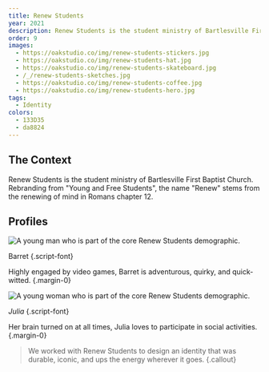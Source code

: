 ```yaml
---
title: Renew Students
year: 2021
description: Renew Students is the student ministry of Bartlesville First Baptist Church. Rebranding from "Young and Free Students", the name "Renew" stems from the renewing of mind in Romans chapter 12.
order: 9
images:
  - https://oakstudio.co/img/renew-students-stickers.jpg
  - https://oakstudio.co/img/renew-students-hat.jpg
  - https://oakstudio.co/img/renew-students-skateboard.jpg
  - /_/renew-students-sketches.jpg
  - https://oakstudio.co/img/renew-students-coffee.jpg
  - https://oakstudio.co/img/renew-students-hero.jpg
tags:
  - Identity
colors:
  - 133D35
  - da8824
---
```


## The Context

Renew Students is the student ministry of Bartlesville First Baptist Church.
Rebranding from "Young and Free Students", the name "Renew" stems from the
renewing of mind in Romans chapter 12.

## Profiles

![A young man who is part of the core Renew Students demographic.](https://oakstudio.co/img/renew-students-male.jpg)

Barret {.script-font}

Highly engaged by video games, Barret is adventurous, quirky, and quick-witted.
{.margin-0}

![A young woman who is part of the core Renew Students demographic.](https://oakstudio.co/img/renew-students-female.jpg)

_Julia_ {.script-font}

Her brain turned on at all times, Julia loves to participate in social
activities.{.margin-0}

> We worked with Renew Students to design an identity that was durable, iconic,
> and ups the energy wherever it goes. {.callout}
